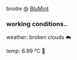 brodie @ [BluMint](https://www.linkedin.com/company/blumint-io/)

<!--weather_start-->
### working conditions..

weather: broken clouds ☁️

temp: 6.99 °C 🧥

<!--weather_end-->
